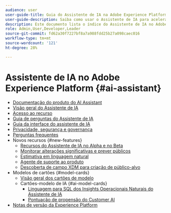 ```yaml
---
audience: user
user-guide-title: Guia do Assistente de IA na Adobe Experience Platform
user-guide-description: Saiba como usar o Assistente de IA para acelerar o fluxo de trabalho com a Adobe Experience Platform e a Real-time Customer Data Platform.
description: Este documento lista o índice do Assistente de IA no Adobe Experience Platform.
role: Admin,User,Developer,Leader
source-git-commit: fd62a30f7227bf8a7a988fdd25b27a098caec016
workflow-type: tm+mt
source-wordcount: '121'
ht-degree: 28%

---
```



# Assistente de IA no Adobe Experience Platform {#ai-assistant}

* [Documentação do produto do AI Assistant](landing.md)
* [Visão geral do Assistente de IA](home.md)
* [Acesso ao recurso](access.md)
* [Guia de perguntas do Assistente de IA](questions.md)
* [Guia da interface do assistente de IA](ui-guide.md)
* [Privacidade, segurança e governança](privacy.md)
* [Perguntas frequentes](faq.md)
* Novos recursos {#new-features}
   * [Recursos do Assistente de IA no Alpha e no Beta](./new-features/alpha-beta.md)
   * [Monitorar alterações significativas e prever públicos](./new-features/audience-forecasting.md)
   * [Estimativa em linguagem natural](./new-features/natural-language.md)
   * [Agente de suporte ao produto](./new-features/customer-support.md)
   * [Descoberta de campo XDM para criação de público-alvo](./new-features/xdm-field-discovery.md)
* Modelos de cartões {#model-cards}
   * [Visão geral dos cartões de modelo](./model-cards/overview.md)
   * Cartões-modelo de IA {#ai-model-cards}
      * [Linguagem para SQL dos Insights Operacionais Naturais do Assistente de IA](./model-cards/ai-model-cards/natural-language-to-sql.md)
      * [Pontuação de propensão do Customer AI](./model-cards/ai-model-cards/customer-ai.md)
* [Notas de versão da Experience Platform](https://experienceleague.adobe.com/en/docs/experience-platform/release-notes/latest?lang=pt-BR)

